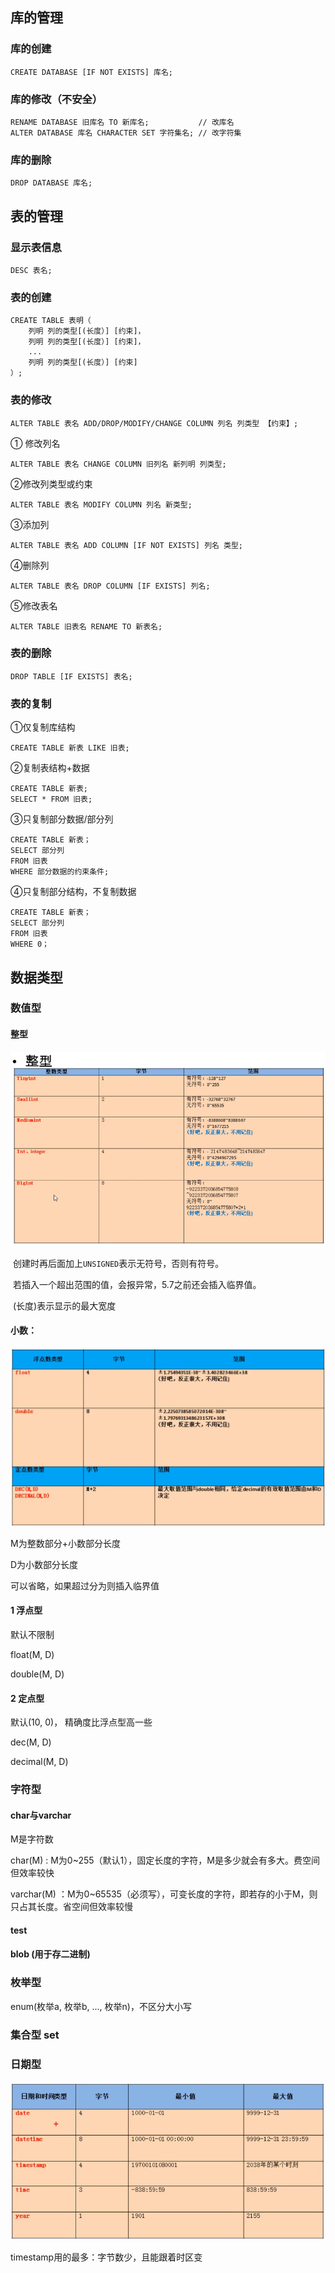 ##  库的管理

### 库的创建

```mysql
CREATE DATABASE [IF NOT EXISTS] 库名;
```





### 库的修改（不安全）

```mysql
RENAME DATABASE 旧库名 TO 新库名;	 	      // 改库名
ALTER DATABASE 库名 CHARACTER SET 字符集名; // 改字符集
```



### 库的删除

```mysql
DROP DATABASE 库名;
```



## 表的管理

### 显示表信息

```mysql
DESC 表名;
```



### 表的创建

```mysql
CREATE TABLE 表明（
	列明 列的类型[(长度）] [约束]，
	列明 列的类型[(长度）] [约束]，
    ...
	列明 列的类型[(长度）] [约束]
）;
```



### 表的修改

```mysql
ALTER TABLE 表名 ADD/DROP/MODIFY/CHANGE COLUMN 列名 列类型 【约束】;
```



① 修改列名

```mysql
ALTER TABLE 表名 CHANGE COLUMN 旧列名 新列明 列类型;
```



②修改列类型或约束

```mysql
ALTER TABLE 表名 MODIFY COLUMN 列名 新类型;
```



③添加列

```mysql
ALTER TABLE 表名 ADD COLUMN [IF NOT EXISTS] 列名 类型;
```



④删除列

```mysql
ALTER TABLE 表名 DROP COLUMN [IF EXISTS] 列名;
```



⑤修改表名

```MYSQL
ALTER TABLE 旧表名 RENAME TO 新表名;
```

### 表的删除

```MYSQL
DROP TABLE [IF EXISTS] 表名;
```

### 表的复制

①仅复制库结构

```mysql
CREATE TABLE 新表 LIKE 旧表;
```

②复制表结构+数据

```mysql
CREATE TABLE 新表;
SELECT * FROM 旧表;
```

③只复制部分数据/部分列

```mysql
CREATE TABLE 新表；
SELECT 部分列
FROM 旧表
WHERE 部分数据的约束条件;
```

④只复制部分结构，不复制数据

```mysql
CREATE TABLE 新表；
SELECT 部分列
FROM 旧表
WHERE 0；
```



## 数据类型

### 数值型

#### 整型

![1573894199230](数据库操作/1573894199230.png)

​	创建时再后面加上`UNSIGNED`表示无符号，否则有符号。

​	若插入一个超出范围的值，会报异常，5.7之前还会插入临界值。

​	(长度)表示显示的最大宽度

#### 小数： 

![1573905299927](数据库操作/1573905299927.png)

M为整数部分+小数部分长度

D为小数部分长度

可以省略，如果超过分为则插入临界值

#### 1 浮点型

默认不限制

float(M, D)

double(M, D)

#### 2 定点型

默认(10, 0)， 精确度比浮点型高一些

dec(M, D)

decimal(M, D)

### 字符型

#### char与varchar

M是字符数

char(M)		:   M为0~255（默认1），固定长度的字符，M是多少就会有多大。费空间但效率较快

varchar(M)	：M为0~65535（必须写），可变长度的字符，即若存的小于M，则只占其长度。省空间但效率较慢

#### test

#### blob (用于存二进制)

### 枚举型

enum(枚举a, 枚举b, ..., 枚举n)，不区分大小写



### 集合型 set



### 日期型

![1574094093333](数据库操作/1574094093333.png)

timestamp用的最多：字节数少，且能跟着时区变